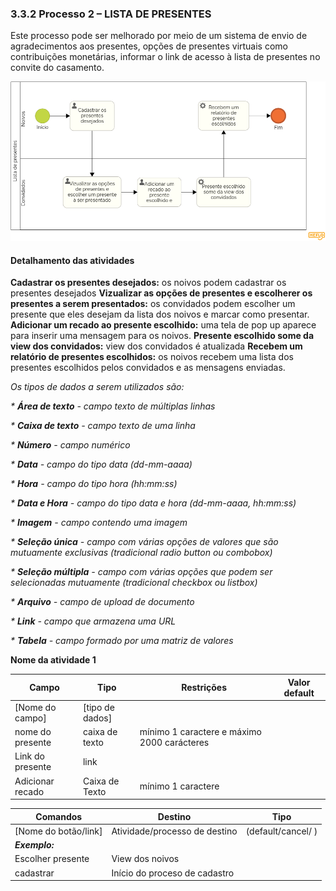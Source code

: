 ### 3.3.2 Processo 2 – LISTA DE PRESENTES

Este processo pode ser melhorado por meio de um sistema de envio de agradecimentos aos presentes, opções de presentes virtuais como contribuições monetárias, informar o link de acesso à lista de presentes no convite do casamento.

![Modelagem do processo 2](<Lista de presentes Diagrama.png>)

#### Detalhamento das atividades

**Cadastrar os presentes desejados:** os noivos podem cadastrar os presentes desejados
**Vizualizar as opções de presentes e escolherer os presentes a serem presentados:** os convidados podem escolher um presente que eles desejam da lista dos noivos e marcar como presentar.
**Adicionar um recado ao presente escolhido:** uma tela de pop up aparece para inserir uma mensagem para os noivos.
**Presente escolhido some da view dos convidados:** view dos convidados é atualizada
**Recebem um relatório de presentes escolhidos:** os noivos recebem uma lista dos presentes escolhidos pelos convidados e as mensagens enviadas.

_Os tipos de dados a serem utilizados são:_

_* **Área de texto** - campo texto de múltiplas linhas_

_* **Caixa de texto** - campo texto de uma linha_

_* **Número** - campo numérico_

_* **Data** - campo do tipo data (dd-mm-aaaa)_

_* **Hora** - campo do tipo hora (hh:mm:ss)_

_* **Data e Hora** - campo do tipo data e hora (dd-mm-aaaa, hh:mm:ss)_

_* **Imagem** - campo contendo uma imagem_

_* **Seleção única** - campo com várias opções de valores que são mutuamente exclusivas (tradicional radio button ou combobox)_

_* **Seleção múltipla** - campo com várias opções que podem ser selecionadas mutuamente (tradicional checkbox ou listbox)_

_* **Arquivo** - campo de upload de documento_

_* **Link** - campo que armazena uma URL_

_* **Tabela** - campo formado por uma matriz de valores_

**Nome da atividade 1**

| **Campo**       | **Tipo**         | **Restrições** | **Valor default** |
| ---             | ---              | ---            | ---               |
| [Nome do campo] | [tipo de dados]  |                |                   |
| nome do presente   |caixa de texto   |  mínimo 1 caractere e máximo 2000 carácteres            |                   |
| Link do presente           | link   |  |                |
| Adicionar recado          | Caixa de Texto   | mínimo 1 caractere |           |

| **Comandos**         |  **Destino**                   | **Tipo** |
| ---                  | ---                            | ---               |
| [Nome do botão/link] | Atividade/processo de destino  | (default/cancel/  ) |
| ***Exemplo:***       |                                |                   |
| Escolher presente             | View dos noivos             |           |
| cadastrar            | Início do proceso de cadastro  |                   |


